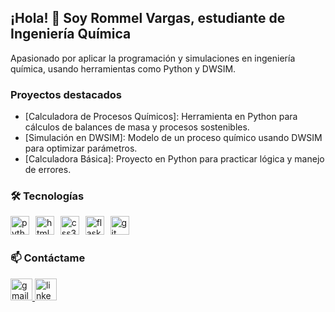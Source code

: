 <h2 align="left">¡Hola! 👋 Soy Rommel Vargas, estudiante de Ingeniería Química</h2>

<p align="left">Apasionado por aplicar la programación y simulaciones en ingeniería química, usando herramientas como Python y DWSIM.</p>

### Proyectos destacados
- [Calculadora de Procesos Químicos]: Herramienta en Python para cálculos de balances de masa y procesos sostenibles.
- [Simulación en DWSIM]: Modelo de un proceso químico usando DWSIM para optimizar parámetros.
- [Calculadora Básica]: Proyecto en Python para practicar lógica y manejo de errores.

### 🛠️ Tecnologías
<div align="left">
  <img src="https://cdn.jsdelivr.net/gh/devicons/devicon/icons/python/python-original.svg" height="30" alt="python logo"  />
  <img width="2" />
  <img src="https://cdn.jsdelivr.net/gh/devicons/devicon/icons/html5/html5-original.svg" height="30" alt="html5 logo"  />
  <img width="2" />
  <img src="https://cdn.jsdelivr.net/gh/devicons/devicon/icons/css3/css3-original.svg" height="30" alt="css3 logo"  />
  <img width="2" />
  <img src="https://cdn.jsdelivr.net/gh/devicons/devicon/icons/flask/flask-original.svg" height="30" alt="flask logo"  />
  <img width="2" />
  <img src="https://cdn.jsdelivr.net/gh/devicons/devicon/icons/git/git-original.svg" height="30" alt="git logo"  />
</div>

### 📫 Contáctame
<div align="left">
  <a href="mailto:rommelvarmey@email.com">
    <img src="https://img.shields.io/static/v1?message=Gmail&logo=gmail&label=&color=D14836&logoColor=white&labelColor=&style=for-the-badge" height="35" alt="gmail logo"  />
  </a>
  <a href="https://www.linkedin.com/in/rommel-david-vargas-meynard-296656331/">
    <img src="https://img.shields.io/static/v1?message=LinkedIn&logo=linkedin&label=&color=0077B5&logoColor=white&labelColor=&style=for-the-badge" height="35" alt="linkedin logo"  />
  </a>
</div>

<br clear="both">
